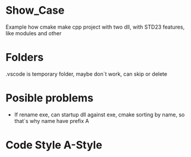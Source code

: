 # Show_Case
Example how cmake make cpp project with two dll, with STD23 features, like modules and other

# Folders
.vscode is temporary folder, maybe don`t work, can skip or delete

# Posible problems
  - If rename exe, can startup dll against exe, cmake sorting by name, so that`s why name have prefix A

# Code Style A-Style



